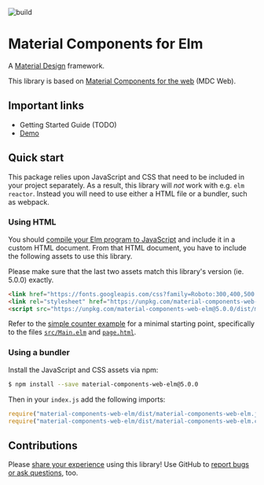 ![build](https://github.com/aforemny/material-components-web-elm/workflows/build/badge.svg)

# Material Components for Elm

A [Material Design](https://material.io/design) framework.

This library is based on [Material Components for the
web](https://github.com/material-components/material-components-web) (MDC Web).


## Important links

- Getting Started Guide (TODO)
- [Demo](https://aforemny.github.io/material-components-web-elm)


## Quick start

This package relies upon JavaScript and CSS that need to be included in your
project separately. As a result, this library will _not_ work with e.g. `elm
reactor`. Instead you will need to use either a HTML file or a bundler, such as
webpack.


### Using HTML

You should [compile your Elm program to
JavaScript](https://guide.elm-lang.org/install/elm.html#elm-make) and include
it in a custom HTML document. From that HTML document, you have to include the
following assets to use this library.

Please make sure that the last two assets match this library's version (ie.
5.0.0) exactly.

```html
<link href="https://fonts.googleapis.com/css?family=Roboto:300,400,500|Material+Icons" rel="stylesheet">
<link rel="stylesheet" href="https://unpkg.com/material-components-web-elm@5.0.0/dist/material-components-web-elm.min.css">
<script src="https://unpkg.com/material-components-web-elm@5.0.0/dist/material-components-web-elm.min.js"></script>
```

Refer to the [simple counter
example](https://github.com/aforemny/material-components-web-elm/blob/master/examples/simple-counter)
for a minimal starting point, specifically to the files
[`src/Main.elm`](https://github.com/aforemny/material-components-web-elm/blob/master/examples/simple-counter/src/Main.elm)
and
[`page.html`](https://github.com/aforemny/material-components-web-elm/blob/master/examples/simple-counter/page.html).


### Using a bundler

Install the JavaScript and CSS assets via npm:

```sh
$ npm install --save material-components-web-elm@5.0.0
```

Then in your `index.js` add the following imports:

```js
require("material-components-web-elm/dist/material-components-web-elm.js");
require("material-components-web-elm/dist/material-components-web-elm.css");
```


## Contributions

Please [share your
experience](https://github.com/aforemny/material-components-web-elm/issues)
using this library! Use GitHub to [report bugs or ask
questions](https://github.com/aforemny/material-components-web-elm/issues),
too.

